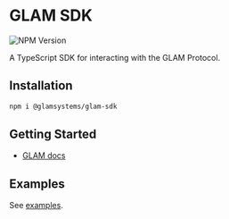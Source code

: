 # GLAM SDK

![NPM Version](https://img.shields.io/npm/v/%40glamsystems%2Fglam-sdk)

A TypeScript SDK for interacting with the GLAM Protocol.

## Installation

```bash
npm i @glamsystems/glam-sdk
```

## Getting Started

- [GLAM docs](https://docs.glam.systems)

## Examples

See [examples](./examples).
